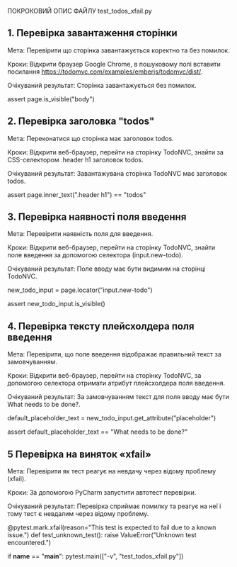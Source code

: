 ﻿ПОКРОКОВИЙ ОПИС ФАЙЛУ test\_todos\_xfail.py

## 1. Перевірка завантаження сторінки

Мета: Перевірити що сторінка завантажується коректно та без помилок.

Кроки: Відкрити браузер Google Chrome, в пошуковому полі вставити посилання <https://todomvc.com/examples/emberjs/todomvc/dist/>.

Очікуваний результат: Сторінка завантажується без помилок.

assert page.is_visible("body")

## 2. Перевірка заголовка "todos"

Мета: Переконатися що сторінка має заголовок todos.

Кроки: Відкрити веб-браузер, перейти на сторінку TodoNVC, знайти за CSS-селектором .header h1 заголовок todos.

Очікуваний результат: Завантажувана сторінка TodoNVC має заголовок todos.

assert page.inner_text(".header h1") == "todos"

## 3. Перевірка наявності поля введення

Мета: Перевірити наявність поля для введення.

Кроки: Відкрити веб-браузер, перейти на сторінку TodoNVC, знайти поле введення за допомогою селектора (input.new-todo).

Очікуваний результат: Поле вводу має бути видимим на сторінці TodoNVC.

new_todo_input = page.locator("input.new-todo")

assert new_todo_input.is_visible()

## 4. Перевірка тексту плейсхолдера поля введення

Мета: Перевірити, що поле введення відображає правильний текст за замовчуванням.

Кроки: Відкрити веб-браузер, перейти на сторінку TodoNVC, за допомогою селектора отримати атрибут плейсхолдера поля введення.

Очікуваний результат: За замовчуванням текст для поля вводу має бути What needs to be done?.

default_placeholder_text = new_todo_input.get_attribute("placeholder")

assert default_placeholder_text == "What needs to be done?"

## 5 Перевірка на виняток «xfail»

Мета: Перевірити як тест реагує на невдачу через відому проблему (xfail).

Кроки: За допомогою PyCharm запустити автотест перевірки.

Очікуваний результат: Перевірка сприймає помилку та реагує на неї і тому тест є невдалим через відому проблему.

@pytest.mark.xfail(reason="This test is expected to fail due to a known issue.")
def test_unknown_test():
raise ValueError("Unknown test encountered.")

if __name__ == "__main__":
pytest.main(["-v", "test_todos_xfail.py"])
